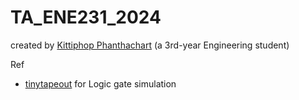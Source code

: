 # TA_ENE231_2024
created by [Kittiphop Phanthachart](https://bento.me/mac-kittiphop) (a 3rd-year Engineering student)


Ref
-  [tinytapeout](https://tinytapeout.com/siliwiz/) for Logic gate simulation
